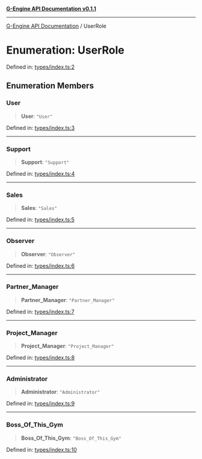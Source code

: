 [**G-Engine API Documentation v0.1.1**](../README.md)

***

[G-Engine API Documentation](../globals.md) / UserRole

# Enumeration: UserRole

Defined in: [types/index.ts:2](https://github.com/yakoshiq/g-engine-nodejs-lib/blob/63328d85b5989256f3bd1f6ff7feb24d5e5a10a6/src/types/index.ts#L2)

## Enumeration Members

### User

> **User**: `"User"`

Defined in: [types/index.ts:3](https://github.com/yakoshiq/g-engine-nodejs-lib/blob/63328d85b5989256f3bd1f6ff7feb24d5e5a10a6/src/types/index.ts#L3)

***

### Support

> **Support**: `"Support"`

Defined in: [types/index.ts:4](https://github.com/yakoshiq/g-engine-nodejs-lib/blob/63328d85b5989256f3bd1f6ff7feb24d5e5a10a6/src/types/index.ts#L4)

***

### Sales

> **Sales**: `"Sales"`

Defined in: [types/index.ts:5](https://github.com/yakoshiq/g-engine-nodejs-lib/blob/63328d85b5989256f3bd1f6ff7feb24d5e5a10a6/src/types/index.ts#L5)

***

### Observer

> **Observer**: `"Observer"`

Defined in: [types/index.ts:6](https://github.com/yakoshiq/g-engine-nodejs-lib/blob/63328d85b5989256f3bd1f6ff7feb24d5e5a10a6/src/types/index.ts#L6)

***

### Partner\_Manager

> **Partner\_Manager**: `"Partner_Manager"`

Defined in: [types/index.ts:7](https://github.com/yakoshiq/g-engine-nodejs-lib/blob/63328d85b5989256f3bd1f6ff7feb24d5e5a10a6/src/types/index.ts#L7)

***

### Project\_Manager

> **Project\_Manager**: `"Project_Manager"`

Defined in: [types/index.ts:8](https://github.com/yakoshiq/g-engine-nodejs-lib/blob/63328d85b5989256f3bd1f6ff7feb24d5e5a10a6/src/types/index.ts#L8)

***

### Administrator

> **Administrator**: `"Administrator"`

Defined in: [types/index.ts:9](https://github.com/yakoshiq/g-engine-nodejs-lib/blob/63328d85b5989256f3bd1f6ff7feb24d5e5a10a6/src/types/index.ts#L9)

***

### Boss\_Of\_This\_Gym

> **Boss\_Of\_This\_Gym**: `"Boss_Of_This_Gym"`

Defined in: [types/index.ts:10](https://github.com/yakoshiq/g-engine-nodejs-lib/blob/63328d85b5989256f3bd1f6ff7feb24d5e5a10a6/src/types/index.ts#L10)
